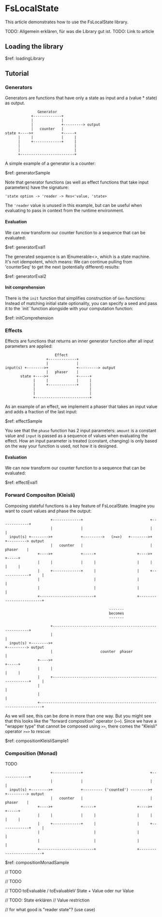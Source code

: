 ﻿﻿FsLocalState
===

This article demonstrates how to use the FsLocalState library.

TODO: Allgemein erklären, für was die Library gut ist. 
TODO: Link to article



Loading the library
---

$ref: loadingLibrary



Tutorial
---

### Generators

Generators are functions that have only a state as input and a (value * state) as output.


                   Generator
                +-------------+
                |             |
                |             +---------> output
                |   counter   |
    state +---->+             +-----+
          |     |             |     |
          |     +-------------+     |
          |                         |
          |                         |
          +-------------------------+


A simple example of a generator is a counter:

$ref: generatorSample

Note that generator functions (as well as effect functions that take input parameters) have the signature:

`'state option -> 'reader -> Res<'value, 'state>`

The `'reader` value is unused in this example, but can be useful when evaluating to pass in context from
the runtime environment.

#### Evaluation

We can now transform our counter function to a sequence that can be evaluated:

$ref: generatorEval1

The generated sequence is an IEnumerable<>, which is a state machine. It's not idempotent, which means:
We can continue pulling from 'counterSeq' to get the next (potentially different) results:

$ref: generatorEval2


#### Init comprehension

There is the `init` function that simplifies construction of `Gen` functions: Instead of matching initial state optionality,
you can specify a seed and pass it to the `init``function alongside with your computation function:

$ref: initComprehension


### Effects

Effects are functions that returns an inner generator function after all input parameters are applied:


                           Effect
                       +-------------+
                       |             |
    input(s) +-------->+             +---------> output
                       |   phaser    |
           state +---->+             +-----+
                 |     |             |     |
                 |     +-------------+     |
                 |                         |
                 |                         |
                 +-------------------------+


As an example of an effect, we implement a phaser that takes an input value and adds a fraction of the last input:

$ref: effectSample


You see that the `phase` function has 2 input parameters: `amount` is a constant value and `input` is passed
as a sequence of values when evaluating the effect. How an input parameter is treated (constant, changing) is
only based on the way your function is used, not how it is designed.

#### Evaluation

We can now transform our counter function to a sequence that can be evaluated:

$ref: effectEval1



### Forward Compositon (Kleisli)

Composing stateful functions is a key feature of FsLocalState. Imagine you want to count values and phase the output:

                         +-------------+                               +-------------+
                         |             |                               |             |
      input(s) +-------->+             +--------->   (>=>)   +-------->+             +---------> output
                         |   counter   |                               |   phaser    |
                   +---->+             +-----+                   +---->+             +-----+
                   |     |             |     |                   |     |             |     |
                   |     +-------------+     |                   |     +-------------+     |
                   |                         |                   |                         |
                   |                         |                   |                         |
                   +-------------------------+                   +-------------------------+
                                                                                           
                                                    -------
                                                    becomes
                                                    ------- 
                                                                                           
                         +-----------------------------------------------------------+
                         |                                                           |
      input(s) +-------->+                                                           +---------> output
                         |                      counter  phaser                      |
                   +---->+                                                           +-----+
                   |     |                                                           |     |
                   |     +-----------------------------------------------------------+     |
                   |                                                                       |
                   |                                                                       |
                   +-----------------------------------------------------------------------+

As we will see, this can be done in more than one way. But you might see that this looks like
the "forward composition" operator (`>>`). Since we have a "wrapper type" that cannot be composed using `>>`,
there comes the "Kleisli" operator `>=>` to rescue:


$ref: compositionKleisliSample1



### Composition (Monad)

TODO

                         +-------------+                               +-------------+
                         |             |                               |             |
      input(s) +-------->+             +--------- ('counted') -------->+             +---------> output
                         |   counter   |                               |   phaser    |
                   +---->+             +-----+                   +---->+             +-----+
                   |     |             |     |                   |     |             |     |
                   |     +-------------+     |                   |     +-------------+     |
                   |                         |                   |                         |
                   |                         |                   |                         |
                   +-------------------------+                   +-------------------------+

$ref: compositionMonadSample





// TODO

// TODO

// TODO
toEvaluable / toEvaluableV
State + Value oder nur Value

// TODO: State erklären
// Value restriction

// for what good is "reader state"? (use case)

